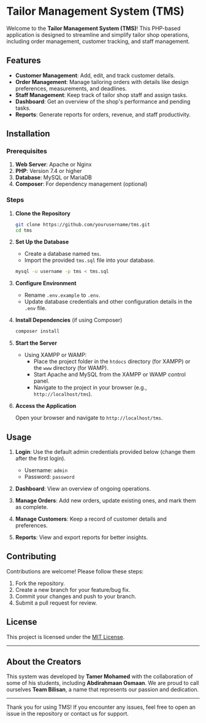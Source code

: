 # Tailor Management System (TMS)

Welcome to the **Tailor Management System (TMS)**! This PHP-based application is designed to streamline and simplify tailor shop operations, including order management, customer tracking, and staff management.

## Features

- **Customer Management**: Add, edit, and track customer details.
- **Order Management**: Manage tailoring orders with details like design preferences, measurements, and deadlines.
- **Staff Management**: Keep track of tailor shop staff and assign tasks.
- **Dashboard**: Get an overview of the shop's performance and pending tasks.
- **Reports**: Generate reports for orders, revenue, and staff productivity.

## Installation

### Prerequisites

1. **Web Server**: Apache or Nginx
2. **PHP**: Version 7.4 or higher
3. **Database**: MySQL or MariaDB
4. **Composer**: For dependency management (optional)

### Steps

1. **Clone the Repository**

   ```bash
   git clone https://github.com/yourusername/tms.git
   cd tms
   ```

2. **Set Up the Database**

   - Create a database named `tms`.
   - Import the provided `tms.sql` file into your database.

   ```bash
   mysql -u username -p tms < tms.sql
   ```

3. **Configure Environment**

   - Rename `.env.example` to `.env`.
   - Update database credentials and other configuration details in the `.env` file.

4. **Install Dependencies** (if using Composer)

   ```bash
   composer install
   ```

5. **Start the Server**

   - Using XAMPP or WAMP:
     - Place the project folder in the `htdocs` directory (for XAMPP) or the `www` directory (for WAMP).
     - Start Apache and MySQL from the XAMPP or WAMP control panel.
     - Navigate to the project in your browser (e.g., `http://localhost/tms`).

6. **Access the Application**

   Open your browser and navigate to `http://localhost/tms`.

## Usage

1. **Login**: Use the default admin credentials provided below (change them after the first login).
   - Username: `admin`
   - Password: `password`

2. **Dashboard**: View an overview of ongoing operations.
3. **Manage Orders**: Add new orders, update existing ones, and mark them as complete.
4. **Manage Customers**: Keep a record of customer details and preferences.
5. **Reports**: View and export reports for better insights.

## Contributing

Contributions are welcome! Please follow these steps:

1. Fork the repository.
2. Create a new branch for your feature/bug fix.
3. Commit your changes and push to your branch.
4. Submit a pull request for review.

## License

This project is licensed under the [MIT License](LICENSE).

---

## About the Creators

This system was developed by **Tamer Mohamed** with the collaboration of some of his students, including **Abdirahmaan Osmaan**. We are proud to call ourselves **Team Bilisan**, a name that represents our passion and dedication.

---

Thank you for using TMS! If you encounter any issues, feel free to open an issue in the repository or contact us for support.
